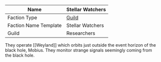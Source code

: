 | Name                  | Stellar Watchers                                            |
| --------------------- | ----------------------------------------------------------- |
| Faction Type          | [Guild](datasworn:oracle_rollable:starforged/faction/guild) |
| Faction Name Template | Stellar Watchers                                            |
| Guild                 | Researchers                                                 |

They operate [[Weyland]] which orbits just outside the event horizon of the black hole, Mobius. They monitor strange signals seemingly coming from the black hole. 